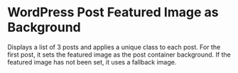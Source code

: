 # WordPress Post Featured Image as Background
Displays a list of 3 posts and applies a unique class to each post. For the first post, it sets the featured image as the post container background. If the featured image has not been set, it uses a fallback image.
